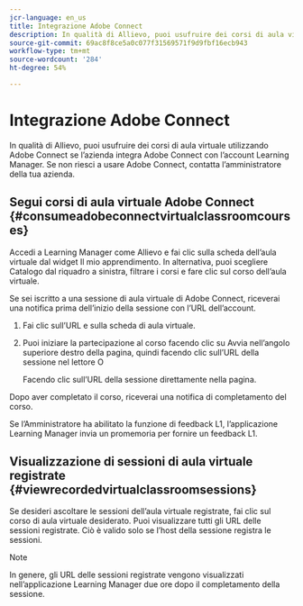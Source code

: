 ```yaml
---
jcr-language: en_us
title: Integrazione Adobe Connect
description: In qualità di Allievo, puoi usufruire dei corsi di aula virtuale utilizzando Adobe Connect se l’azienda integra Adobe Connect con l’account Learning Manager. Se non riesci a usare Adobe Connect, contatta l’amministratore della tua azienda.
source-git-commit: 69ac8f8ce5a0c077f31569571f9d9fbf16ecb943
workflow-type: tm+mt
source-wordcount: '284'
ht-degree: 54%

---
```




# Integrazione Adobe Connect

In qualità di Allievo, puoi usufruire dei corsi di aula virtuale utilizzando Adobe Connect se l’azienda integra Adobe Connect con l’account Learning Manager. Se non riesci a usare Adobe Connect, contatta l’amministratore della tua azienda.

## Segui corsi di aula virtuale Adobe Connect {#consumeadobeconnectvirtualclassroomcourses}

Accedi a Learning Manager come Allievo e fai clic sulla scheda dell’aula virtuale dal widget Il mio apprendimento. In alternativa, puoi scegliere Catalogo dal riquadro a sinistra, filtrare i corsi e fare clic sul corso dell’aula virtuale.

Se sei iscritto a una sessione di aula virtuale di Adobe Connect, riceverai una notifica prima dell’inizio della sessione con l’URL dell’account.

1. Fai clic sull’URL e sulla scheda di aula virtuale.
1. Puoi iniziare la partecipazione al corso facendo clic su Avvia nell’angolo superiore destro della pagina, quindi facendo clic sull’URL della sessione nel lettore O

   Facendo clic sull’URL della sessione direttamente nella pagina.

Dopo aver completato il corso, riceverai una notifica di completamento del corso.

Se l’Amministratore ha abilitato la funzione di feedback L1, l’applicazione Learning Manager invia un promemoria per fornire un feedback L1.

## Visualizzazione di sessioni di aula virtuale registrate {#viewrecordedvirtualclassroomsessions}

Se desideri ascoltare le sessioni dell’aula virtuale registrate, fai clic sul corso di aula virtuale desiderato. Puoi visualizzare tutti gli URL delle sessioni registrate. Ciò è valido solo se l’host della sessione registra le sessioni.

>[!NOTE]
>
>In genere, gli URL delle sessioni registrate vengono visualizzati nell’applicazione Learning Manager due ore dopo il completamento della sessione.
